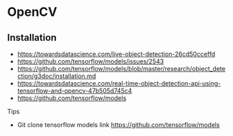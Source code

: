# OpenCV 

## Installation 

- https://towardsdatascience.com/live-object-detection-26cd50cceffd
- https://github.com/tensorflow/models/issues/2543
- https://github.com/tensorflow/models/blob/master/research/object_detection/g3doc/installation.md
- https://towardsdatascience.com/real-time-object-detection-api-using-tensorflow-and-opencv-47b505d745c4
- https://github.com/tensorflow/models

Tips 
- Git clone tensorflow models link https://github.com/tensorflow/models


```

```